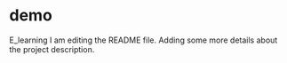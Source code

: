 # demo
E_learning
I am editing the README file. Adding some more details about the project description.
